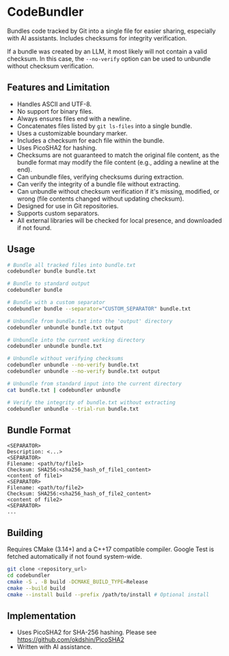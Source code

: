 # CodeBundler
Bundles code tracked by Git into a single file for easier sharing, especially with AI assistants. Includes checksums for integrity verification.

If a bundle was created by an LLM, it most likely will not contain a valid checksum.  In this case, the `--no-verify` option can be used to unbundle without checksum verification.

## Features and Limitation

*   Handles ASCII and UTF-8.
*   No support for binary files.
*   Always ensures files end with a newline.
*   Concatenates files listed by `git ls-files` into a single bundle.
*   Uses a customizable boundary marker.
*   Includes a checksum for each file within the bundle.
*   Uses PicoSHA2 for hashing.
*   Checksums are not guaranteed to match the original file
    content, as the bundle format may modify the file content (e.g.,
    adding a newline at the end).
*   Can unbundle files, verifying checksums during extraction.
*   Can verify the integrity of a bundle file without extracting.
*   Can unbundle without checksum verification if it's missing, modified,
    or wrong (file contents changed without updating checksum).
*   Designed for use in Git repositories.
*   Supports custom separators.
*   All external libraries will be checked for local presence, and
    downloaded if not found.

## Usage

```bash
# Bundle all tracked files into bundle.txt
codebundler bundle bundle.txt

# Bundle to standard output
codebundler bundle

# Bundle with a custom separator
codebundler bundle --separator="CUSTOM_SEPARATOR" bundle.txt

# Unbundle from bundle.txt into the 'output' directory
codebundler unbundle bundle.txt output

# Unbundle into the current working directory
codebundler unbundle bundle.txt

# Unbundle without verifying checksums
codebundler unbundle --no-verify bundle.txt
codebundler unbundle --no-verify bundle.txt output

# Unbundle from standard input into the current directory
cat bundle.txt | codebundler unbundle

# Verify the integrity of bundle.txt without extracting
codebundler unbundle --trial-run bundle.txt
```

## Bundle Format

```
<SEPARATOR>
Description: <...>
<SEPARATOR>
Filename: <path/to/file1>
Checksum: SHA256:<sha256_hash_of_file1_content>
<content of file1>
<SEPARATOR>
Filename: <path/to/file2>
Checksum: SHA256:<sha256_hash_of_file2_content>
<content of file2>
<SEPARATOR>
...
```

## Building

Requires CMake (3.14+) and a C++17 compatible compiler. Google Test is fetched automatically if not found system-wide.

```bash
git clone <repository_url>
cd codebundler
cmake -S . -B build -DCMAKE_BUILD_TYPE=Release
cmake --build build
cmake --install build --prefix /path/to/install # Optional install
```

## Implementation

*   Uses PicoSHA2 for SHA-256 hashing.  Please see https://github.com/okdshin/PicoSHA2
*   Written with AI assistance.
